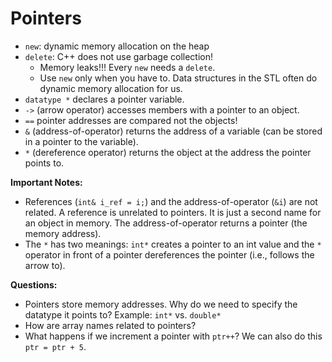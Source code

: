 # Pointers
 
 * `new`: dynamic memory allocation on the heap
 * `delete`: C++ does not use garbage collection! 
   - Memory leaks!!! Every `new` needs a `delete`.
   - Use `new` only when you have to. Data structures in the STL often do dynamic memory allocation for us.
 * `datatype *` declares a pointer variable.
 * `->` (arrow operator) accesses members with a pointer to an object.
 * `==` pointer addresses are compared not the objects!
 * `&` (address-of-operator) returns the address of a variable (can be stored in a pointer to the variable).
 * `*` (dereference operator) returns the object at the address the pointer points to.
 

**Important Notes:** 
* References (`int& i_ref = i;`) and 
  the address-of-operator (`&i`) are not related. A reference is unrelated to pointers. It is just a second name for an object in memory. The address-of-operator returns a pointer 
  (the memory address). 
* The `*` has two meanings: `int*` creates a pointer to an int value and the `*` operator in front of a pointer dereferences the pointer (i.e., follows the arrow to). 

**Questions:**
* Pointers store memory addresses. Why do we need to specify the datatype it points to? Example:
`int*` vs. `double*`
* How are array names related to pointers?
* What happens if we increment a pointer with `ptr++`? We can also do this `ptr = ptr + 5`.

